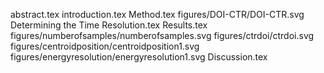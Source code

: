 abstract.tex
introduction.tex
Method.tex
figures/DOI-CTR/DOI-CTR.svg
Determining the Time Resolution.tex
Results.tex
figures/numberofsamples/numberofsamples.svg
figures/ctrdoi/ctrdoi.svg
figures/centroidposition/centroidposition1.svg
figures/energyresolution/energyresolution1.svg
Discussion.tex
